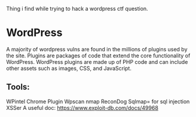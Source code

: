 Thing i find while trying to hack a wordpress ctf question.
# WordPress
A majority of wordpress vulns are found in the millions of plugins used by the site.
Plugins are packages of code that extend the core functionality of WordPress.
WordPress plugins are made up of PHP code and can include other assets such as images, CSS, and JavaScript.

## Tools:
WPintel Chrome Plugin
Wpscan
nmap
ReconDog
Sqlmap= for sql injection
XSSer
A useful doc: https://www.exploit-db.com/docs/49968

